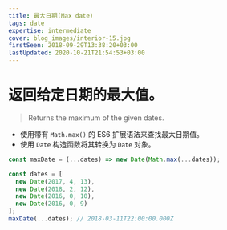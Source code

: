 ```yaml
---
title: 最大日期(Max date)
tags: date
expertise: intermediate
cover: blog_images/interior-15.jpg
firstSeen: 2018-09-29T13:38:20+03:00
lastUpdated: 2020-10-21T21:54:53+03:00
---
```


# 返回给定日期的最大值。
> Returns the maximum of the given dates.

- 使用带有 `Math.max()` 的 ES6 扩展语法来查找最大日期值。
- 使用 `Date` 构造函数将其转换为 `Date` 对象。

```js
const maxDate = (...dates) => new Date(Math.max(...dates));
```

```js
const dates = [
  new Date(2017, 4, 13),
  new Date(2018, 2, 12),
  new Date(2016, 0, 10),
  new Date(2016, 0, 9)
];
maxDate(...dates); // 2018-03-11T22:00:00.000Z
```
